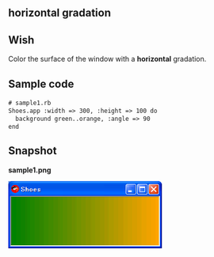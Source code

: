 horizontal gradation
--------------------

Wish
----
Color the surface of the window with a **horizontal** gradation.

Sample code
-----------
	# sample1.rb
	Shoes.app :width => 300, :height => 100 do
	  background green..orange, :angle => 90
	end

Snapshot
--------
**sample1.png**

![sample1.png](http://github.com/ashbb/shoes_tips_board/raw/master/img/sample1.png)
